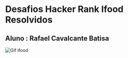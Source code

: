 # Desafios Hacker Rank Ifood Resolvidos
## Aluno : Rafael Cavalcante Batisa
![Gif ifood](https://media.giphy.com/media/XbXMUa6dxiod6BXquy/giphy.gif)
